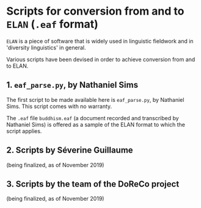 Scripts for conversion from and to `ELAN` (`.eaf` format)
=============

`ELAN` is a piece of software that is widely used in linguistic fieldwork and in 'diversity linguistics' in general. 

Various scripts have been devised in order to achieve conversion from and to ELAN. 

## 1. `eaf_parse.py`, by Nathaniel Sims
The first script to be made available here is `eaf_parse.py`, by Nathaniel Sims. This script comes with no warranty. 

The  `.eaf` file `buddhism.eaf` (a document recorded and transcribed by Nathaniel Sims) is offered as a sample of the ELAN format to which the script applies. 

## 2. Scripts by Séverine Guillaume

(being finalized, as of November 2019)

## 3. Scripts by the team of the DoReCo project

(being finalized, as of November 2019)




